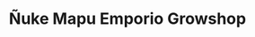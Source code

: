 ---
title: "Ñuke Mapu Emporio Growshop"
url: /valdivia/nuke-mapu-emporio-growshop/
shop: cannabis
---